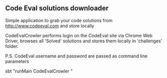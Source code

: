 Code Eval solutions downloader
------------------------------

Simple application to grab your code solutions from http://www.codeeval.com and store locally

CodeEvalCrowler performs login on the CodeEval site via Chrome Web Driver,
browses all 'Solved' solutions and stores them locally in 'challenges' folder.

P.S. CodeEval username and password are passed as command line parameters

sbt "runMain CodeEvalCrowler <username> <password>"